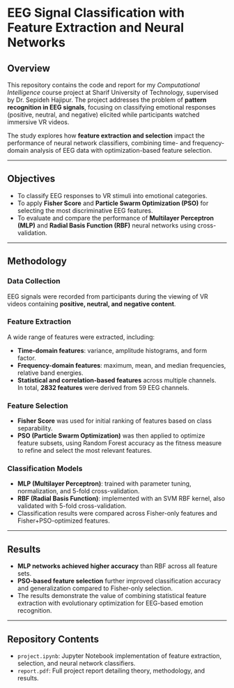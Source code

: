 # EEG Signal Classification with Feature Extraction and Neural Networks

## Overview
This repository contains the code and report for my *Computational Intelligence* course project at Sharif University of Technology, supervised by Dr. Sepideh Hajipur. The project addresses the problem of **pattern recognition in EEG signals**, focusing on classifying emotional responses (positive, neutral, and negative) elicited while participants watched immersive VR videos.  

The study explores how **feature extraction and selection** impact the performance of neural network classifiers, combining time- and frequency-domain analysis of EEG data with optimization-based feature selection.

---

## Objectives
- To classify EEG responses to VR stimuli into emotional categories.  
- To apply **Fisher Score** and **Particle Swarm Optimization (PSO)** for selecting the most discriminative EEG features.  
- To evaluate and compare the performance of **Multilayer Perceptron (MLP)** and **Radial Basis Function (RBF)** neural networks using cross-validation.  

---

## Methodology

### Data Collection
EEG signals were recorded from participants during the viewing of VR videos containing **positive, neutral, and negative content**.

### Feature Extraction
A wide range of features were extracted, including:  
- **Time-domain features**: variance, amplitude histograms, and form factor.  
- **Frequency-domain features**: maximum, mean, and median frequencies, relative band energies.  
- **Statistical and correlation-based features** across multiple channels.  
In total, **2832 features** were derived from 59 EEG channels.  

### Feature Selection
- **Fisher Score** was used for initial ranking of features based on class separability.  
- **PSO (Particle Swarm Optimization)** was then applied to optimize feature subsets, using Random Forest accuracy as the fitness measure to refine and select the most relevant features.  

### Classification Models
- **MLP (Multilayer Perceptron)**: trained with parameter tuning, normalization, and 5-fold cross-validation.  
- **RBF (Radial Basis Function)**: implemented with an SVM RBF kernel, also validated with 5-fold cross-validation.  
- Classification results were compared across Fisher-only features and Fisher+PSO-optimized features.  

---

## Results
- **MLP networks achieved higher accuracy** than RBF across all feature sets.  
- **PSO-based feature selection** further improved classification accuracy and generalization compared to Fisher-only selection.  
- The results demonstrate the value of combining statistical feature extraction with evolutionary optimization for EEG-based emotion recognition.  

---

## Repository Contents
- `project.ipynb`: Jupyter Notebook implementation of feature extraction, selection, and neural network classifiers.  
- `report.pdf`: Full project report detailing theory, methodology, and results.  

